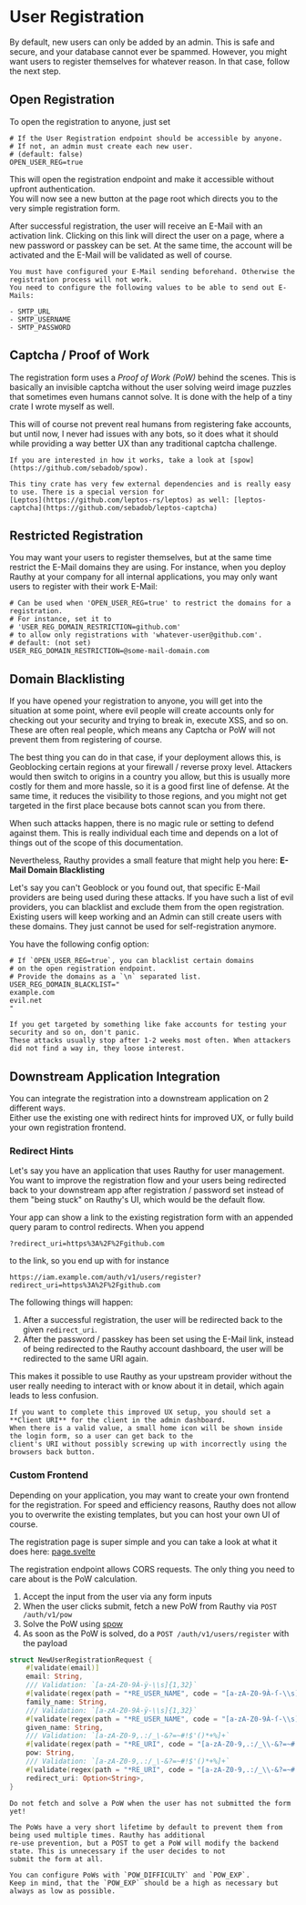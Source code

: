 # User Registration

By default, new users can only be added by an admin. This is safe and secure, and your database cannot ever be spammed.
However, you might want users to register themselves for whatever reason. In that case, follow the next step.

## Open Registration

To open the registration to anyone, just set

```
# If the User Registration endpoint should be accessible by anyone. 
# If not, an admin must create each new user.
# (default: false)
OPEN_USER_REG=true
```

This will open the registration endpoint and make it accessible without upfront authentication.  
You will now see a new button at the page root which directs you to the very simple registration form.

After successful registration, the user will receive an E-Mail with an activation link.
Clicking on this link will direct the user on a page, where a new password or passkey can be set.
At the same time, the account will be activated and the E-Mail will be validated as well of course.

```admonish caution
You must have configured your E-Mail sending beforehand. Otherwise the registration process will not work.
You need to configure the following values to be able to send out E-Mails:

- SMTP_URL
- SMTP_USERNAME
- SMTP_PASSWORD
```

## Captcha / Proof of Work

The registration form uses a *Proof of Work (PoW)* behind the scenes. This is basically an invisible captcha
without the user solving weird image puzzles that sometimes even humans cannot solve. It is done with the help of a
tiny crate I wrote myself as well.

This will of course not prevent real humans from registering fake accounts, but until now, I never had issues with any
bots, so it does what it should while providing a way better UX than any traditional captcha challenge.

```admonish info
If you are interested in how it works, take a look at [spow](https://github.com/sebadob/spow).  

This tiny crate has very few external dependencies and is really easy to use. There is a special version for 
[Leptos](https://github.com/leptos-rs/leptos) as well: [leptos-captcha](https://github.com/sebadob/leptos-captcha)
```

## Restricted Registration

You may want your users to register themselves, but at the same time restrict the E-Mail domains they are using.
For instance, when you deploy Rauthy at your company for all internal applications, you may only want users to
register with their work E-Mail:

```
# Can be used when 'OPEN_USER_REG=true' to restrict the domains for a registration. 
# For instance, set it to
# 'USER_REG_DOMAIN_RESTRICTION=github.com' 
# to allow only registrations with 'whatever-user@github.com'.
# default: (not set)
USER_REG_DOMAIN_RESTRICTION=@some-mail-domain.com
```

## Domain Blacklisting

If you have opened your registration to anyone, you will get into the situation at some point, where evil people will
create accounts only for checking out your security and trying to break in, execute XSS, and so on. These are often
real people, which means any Captcha or PoW will not prevent them from registering of course.

The best thing you can do in that case, if your deployment allows this, is Geoblocking certain regions at your
firewall / reverse proxy level. Attackers would then switch to origins in a country you allow, but this is usually
more costly for them and more hassle, so it is a good first line of defense. At the same time, it reduces the visibility
to those regions, and you might not get targeted in the first place because bots cannot scan you from there.

When such attacks happen, there is no magic rule or setting to defend against them. This is really individual each time
and depends on a lot of things out of the scope of this documentation.

Nevertheless, Rauthy provides a small feature that might help you here: **E-Mail Domain Blacklisting**

Let's say you can't Geoblock or you found out, that specific E-Mail providers are being used during these attacks.
If you have such a list of evil providers, you can blacklist and exclude them from the open registration. Existing users
will keep working and an Admin can still create users with these domains. They just cannot be used for self-registration
anymore.

You have the following config option:

```
# If `OPEN_USER_REG=true`, you can blacklist certain domains
# on the open registration endpoint.
# Provide the domains as a `\n` separated list.
USER_REG_DOMAIN_BLACKLIST="
example.com
evil.net
"
```

```admonish note
If you get targeted by something like fake accounts for testing your security and so on, don't panic.
These attacks usually stop after 1-2 weeks most often. When attackers did not find a way in, they loose interest. 
```

## Downstream Application Integration

You can integrate the registration into a downstream application on 2 different ways.  
Either use the existing one with redirect hints for improved UX, or fully build your own registration frontend.

### Redirect Hints

Let's say you have an application that uses Rauthy for user management. You want to improve the registration flow
and your users being redirected back to your downstream app after registration / password set instead of them
"being stuck" on Rauthy's UI, which would be the default flow.

Your app can show a link to the existing registration form with an appended query param to control redirects.
When you append

```
?redirect_uri=https%3A%2F%2Fgithub.com
```

to the link, so you end up with for instance

```
https://iam.example.com/auth/v1/users/register?redirect_uri=https%3A%2F%2Fgithub.com
```

The following things will happen:

1. After a successful registration, the user will be redirected back to the given `redirect_uri`.
2. After the password / passkey has been set using the E-Mail link, instead of being redirected to the Rauthy
   account dashboard, the user will be redirected to the same URI again.

This makes it possible to use Rauthy as your upstream provider without the user really needing to interact with or
know about it in detail, which again leads to less confusion.

```admonish note
If you want to complete this improved UX setup, you should set a **Client URI** for the client in the admin dashboard.
When there is a valid value, a small home icon will be shown inside the login form, so a user can get back to the
client's URI without possibly screwing up with incorrectly using the browsers back button.
```

### Custom Frontend

Depending on your application, you may want to create your own frontend for the registration. For speed and efficiency
reasons, Rauthy does not allow you to overwrite the existing templates, but you can host your own UI of course.

The registration page is super simple and you can take a look at what it does here:
[page.svelte](https://github.com/sebadob/rauthy/blob/main/frontend/src/routes/users/register/%2Bpage.svelte)

The registration endpoint allows CORS requests. The only thing you need to care about is the PoW calculation.

1. Accept the input from the user via any form inputs
2. When the user clicks submit, fetch a new PoW from Rauthy via `POST /auth/v1/pow`
3. Solve the PoW using [spow](https://github.com/sebadob/spow)
4. As soon as the PoW is solved, do a `POST /auth/v1/users/register` with the payload

```rust
struct NewUserRegistrationRequest {
    #[validate(email)]
    email: String,
    /// Validation: `[a-zA-Z0-9À-ÿ-\\s]{1,32}`
    #[validate(regex(path = "*RE_USER_NAME", code = "[a-zA-Z0-9À-ſ-\\s]{1,32}"))]
    family_name: String,
    /// Validation: `[a-zA-Z0-9À-ÿ-\\s]{1,32}`
    #[validate(regex(path = "*RE_USER_NAME", code = "[a-zA-Z0-9À-ſ-\\s]{1,32}"))]
    given_name: String,
    /// Validation: `[a-zA-Z0-9,.:/_\-&?=~#!$'()*+%]+`
    #[validate(regex(path = "*RE_URI", code = "[a-zA-Z0-9,.:/_\\-&?=~#!$'()*+%]+"))]
    pow: String,
    /// Validation: `[a-zA-Z0-9,.:/_\-&?=~#!$'()*+%]+`
    #[validate(regex(path = "*RE_URI", code = "[a-zA-Z0-9,.:/_\\-&?=~#!$'()*+%]+"))]
    redirect_uri: Option<String>,
}
```

```admonish caution
Do not fetch and solve a PoW when the user has not submitted the form yet!  

The PoWs have a very short lifetime by default to prevent them from being used multiple times. Rauthy has additional 
re-use prevention, but a POST to get a PoW will modify the backend state. This is unnecessary if the user decides to not
submit the form at all.

You can configure PoWs with `POW_DIFFICULTY` and `POW_EXP`.  
Keep in mind, that the `POW_EXP` should be a high as necessary but always as low as possible.
```